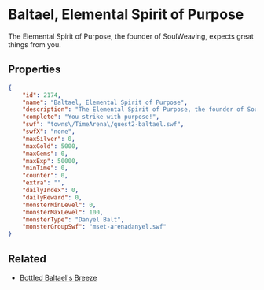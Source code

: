 # Baltael, Elemental Spirit of Purpose

The Elemental Spirit of Purpose, the founder of SoulWeaving, expects great things from you.

## Properties

```json
{
    "id": 2174,
    "name": "Baltael, Elemental Spirit of Purpose",
    "description": "The Elemental Spirit of Purpose, the founder of SoulWeaving, expects great things from you.",
    "complete": "You strike with purpose!",
    "swf": "towns\/TimeArena\/quest2-baltael.swf",
    "swfX": "none",
    "maxSilver": 0,
    "maxGold": 5000,
    "maxGems": 0,
    "maxExp": 50000,
    "minTime": 0,
    "counter": 0,
    "extra": "",
    "dailyIndex": 0,
    "dailyReward": 0,
    "monsterMinLevel": 0,
    "monsterMaxLevel": 100,
    "monsterType": "Danyel Balt",
    "monsterGroupSwf": "mset-arenadanyel.swf"
}
```

## Related

- [Bottled Baltael's Breeze](../items/22087-bottled-baltael-s-breeze.md)

